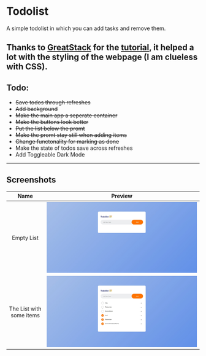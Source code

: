 # Todolist

A simple todolist in which you can add tasks and remove them. 

Thanks to [GreatStack](https://www.youtube.com/@GreatStackDev) for the [tutorial](https://www.youtube.com/watch?v=G0jO8kUrg-I), it helped a lot with the styling of the webpage (I am clueless with CSS).
---

## Todo:
  - ~~Save todos through refreshes~~
  - ~~Add background~~
  - ~~Make the main app a seperate container~~
  - ~~Make the buttons look better~~
  - ~~Put the list below the promt~~
  - ~~Make the promt stay still when adding items~~
  - ~~Change functonality for marking as done~~
  - Make the state of todos save across refreshes
  - Add Toggleable Dark Mode

---

## Screenshots

|          Name             |                Preview                     |
|          :---:            |                 :---:                      |
| Empty List                | ![todolist](assets/screenshots/empty.jpeg) | 
| The List with some items  | ![todolist](assets/screenshots/items.jpeg) | 
